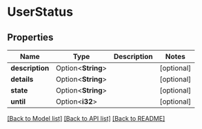 # UserStatus

## Properties

Name | Type | Description | Notes
------------ | ------------- | ------------- | -------------
**description** | Option<**String**> |  | [optional]
**details** | Option<**String**> |  | [optional]
**state** | Option<**String**> |  | [optional]
**until** | Option<**i32**> |  | [optional]

[[Back to Model list]](../README.md#documentation-for-models) [[Back to API list]](../README.md#documentation-for-api-endpoints) [[Back to README]](../README.md)


